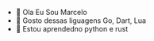 - 👋 Ola Eu Sou Marcelo 
- 👀 Gosto dessas liguagens Go, Dart, Lua
- 🌱 Estou aprendedno python e rust
